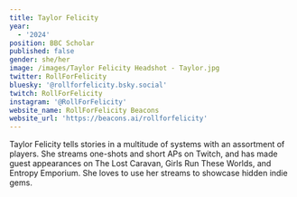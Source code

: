 ```yaml
---
title: Taylor Felicity
year:
  - '2024'
position: BBC Scholar
published: false
gender: she/her
image: /images/Taylor Felicity Headshot - Taylor.jpg
twitter: RollForFelicity
bluesky: '@rollforfelicity.bsky.social'
twitch: RollForFelicity
instagram: '@RollForFelicity'
website_name: RollForFelicity Beacons
website_url: 'https://beacons.ai/rollforfelicity'
---
```


Taylor Felicity tells stories in a multitude of systems with an assortment of players. She streams one-shots and short APs on Twitch, and has made guest appearances on The Lost Caravan, Girls Run These Worlds, and Entropy Emporium. She loves to use her streams to showcase hidden indie gems.
